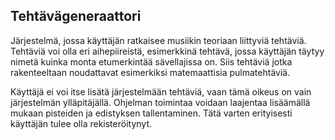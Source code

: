  ## Tehtävägeneraattori

Järjestelmä, jossa käyttäjän ratkaisee musiikin teoriaan liittyviä tehtäviä. 
Tehtäviä voi olla eri aihepiireistä, esimerkkinä tehtävä, jossa käyttäjän täytyy nimetä kuinka monta etumerkintää sävellajissa on.
Siis tehtäviä jotka rakenteeltaan noudattavat esimerkiksi matemaattisia pulmatehtäviä. 

Käyttäjä ei voi itse lisätä järjestelmään tehtäviä, vaan tämä oikeus on vain järjestelmän ylläpitäjällä.
Ohjelman toimintaa voidaan laajentaa lisäämällä mukaan pisteiden ja edistyksen tallentaminen. Tätä varten erityisesti käyttäjän
tulee olla rekisteröitynyt.
